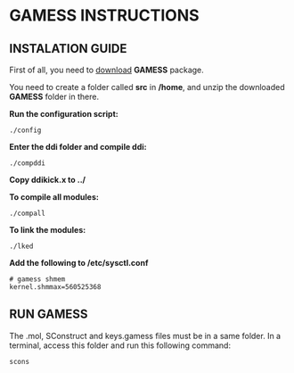 # GAMESS INSTRUCTIONS

## INSTALATION GUIDE

First of all, you need to [download](http://www.msg.ameslab.gov/gamess/download.html) **GAMESS** package.

You need to create a folder called **src** in **/home**, and unzip the downloaded **GAMESS** folder in there.

**Run the configuration script:**
```
./config
```

**Enter the ddi folder and compile ddi:**
```
./compddi
```

**Copy ddikick.x to ../**

**To compile all modules:**
```
./compall
```

**To link the modules:**
```
./lked
```

**Add the following to /etc/sysctl.conf**
```
# gamess shmem
kernel.shmmax=560525368
```

## RUN GAMESS

The .mol, SConstruct and keys.gamess files must be in a same folder. In a terminal, access this folder and run this following command:
```
scons
```
